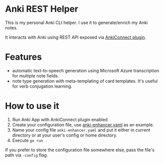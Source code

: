 # Anki REST Helper

This is my personal Anki CLI helper. I use it to generate/enrich my Anki notes.

It interacts with Anki using REST API exposed via [AnkiConnect plugin](https://github.com/FooSoft/anki-connect). 

# Features

- automatic text-to-speech generation using Microsoft Azure transcription 
  for multiple note fields.
- note type generation with meta-templating of card templates.
  It's useful for verb conjugation learning.

# How to use it

1. Run Anki App with AnkiConnect plugin enabled
2. Create your configuration file, use [anki-enhancer.yaml](./anki-enhancer.yaml) as an example.
3. Name your config file ``anki-enhancer.yaml`` and put it either in current directory or 
   at your user's config or home directory. 
4. Execute `go run .`

If you prefer to store the configuration file somewhere else, pass the file's path via `-config` flag.
